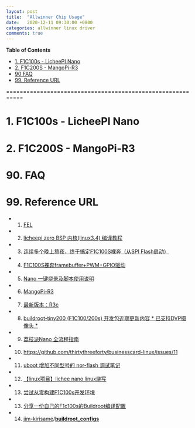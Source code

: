 ```yaml
---
layout: post
title:  "Allwinner Chip Usage"
date:   2020-12-11 09:30:00 +0800
categories: allwinner linux driver
comments: true
---
```

**Table of Contents**
- [1. F1C100s - LicheePI Nano](#1-f1c100s---licheepi-nano)
- [2. F1C200S - MangoPi-R3](#2-f1c200s---mangopi-r3)
- [90 FAQ](#90-faq)
- [99. Reference URL](#99-reference-url)

===========================================================

# 1. F1C100s - LicheePI Nano



# 2. F1C200S - MangoPi-R3



# 90. FAQ



# 99. Reference URL

* 1) [FEL](https://linux-sunxi.org/FEL)
* 2) [licheepi zero BSP 内核(linux3.4) 编译教程](https://whycan.com/t_682.html)
* 3) [连续多个晚上熬夜，终于搞定F1C100S裸奔（从SPI Flash启动）](https://whycan.com/t_1393.html)
* 4) [F1C100S裸奔framebuffer+PWM+GPIO驱动](https://whycan.com/t_1457.html)
* 5) [Nano 一键烧录及脚本使用说明](http://nano.lichee.pro/build_sys/onekey.html)
* 6) [MangoPi-R3](https://wiki.dfrobot.com.cn/_SKU_DFR0780_MangoPi-R3)
* 7) [最新版本：R3c](https://mangopi.org.cn/mangopi_r)
* 8) [buildroot-tiny200 (F1C100/200s) 开发包近期更新内容 * 已支持DVP摄像头 *](https://whycan.com/t_5221.html/t_5221.html)
* 9) [荔枝派Nano 全流程指南](http://nano.lichee.pro/)
* 10) https://github.com/thirtythreeforty/businesscard-linux/issues/11
* 11) [uboot 增加不同型号的 nor-flash 调试笔记](https://blog.csdn.net/u010632165/article/details/117752714)
* 12) [【linux项目】lichee nano linux烧写](https://www.cnblogs.com/lizhuming/p/15487208.html)
* 13) [尝试从零构建F1C100s开发环境](https://whycan.com/t_3138.html)
* 13) [分享一份自己的F1c100s的Buildroot编译配置](https://whycan.com/t_4214.html)
* 14) [jim-kirisame](https://github.com/jim-kirisame)/**[buildroot_configs](https://github.com/jim-kirisame/buildroot_configs)**
